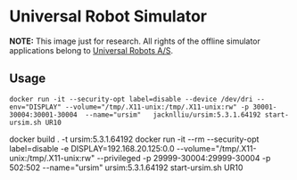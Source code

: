# Universal Robot Simulator

**NOTE:** This image just for research. All rights of the offline simulator applications belong to [Universal Robots A/S](https://www.universal-robots.com).


## Usage
```
docker run -it --security-opt label=disable --device /dev/dri --env="DISPLAY" --volume="/tmp/.X11-unix:/tmp/.X11-unix:rw" -p 30001-30004:30001-30004  --name="ursim"   jacknlliu/ursim:5.3.1.64192 start-ursim.sh UR10
```

docker build . -t ursim:5.3.1.64192
docker run -it --rm  --security-opt label=disable -e DISPLAY=192.168.20.125:0.0 --volume="/tmp/.X11-unix:/tmp/.X11-unix:rw" --privileged -p 29999-30004:29999-30004 -p 502:502 --name="ursim"   ursim:5.3.1.64192 start-ursim.sh UR10
